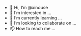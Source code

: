 - 👋 Hi, I’m @xinouse
- 👀 I’m interested in ...
- 🌱 I’m currently learning ...
- 💞️ I’m looking to collaborate on ...
- 📫 How to reach me ...

<!---
xinouse/xinouse is a ✨ special ✨ repository because its `README.md` (this file) appears on your GitHub profile.
You can click the Preview link to take a look at your changes.
--->
